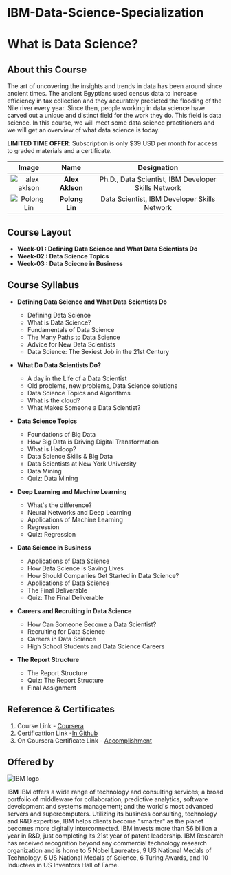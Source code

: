 # IBM-Data-Science-Specialization

# What is Data Science?
## About this Course
The art of uncovering the insights and trends in data has been around since ancient times. The ancient Egyptians used census data to increase efficiency in tax collection and they accurately predicted the flooding of the Nile river every year. Since then, people working in data science have carved out a unique and distinct field for the work they do. This field is data science. In this course, we will meet some data science practitioners and we will get an overview of what data science is today.

**LIMITED TIME OFFER**: Subscription is only $39 USD per month for access to graded materials and a certificate.

| **Image**        | **Name**           | **Designation**  |
| :-------------: |:-------------:|:-----:|
| ![alex aklson](https://github.com/Ashleshk/IBM-Data-Science-Specialization-Coursera/blob/master/resources/Alex-Aklson.jpg)     | **Alex Aklson** | Ph.D., Data Scientist, IBM Developer Skills Network |
| ![Polong Lin](https://github.com/Ashleshk/IBM-Data-Science-Specialization-Coursera/blob/master/resources/polong%20lin.jpg)    | **Polong Lin**     |  Data Scientist, IBM Developer Skills Network |

## Course Layout
* **Week-01 : Defining Data Science and What Data Scientists Do**
* **Week-02 : Data Science Topics**
* **Week-03 : Data Sciecne in Business**

## Course Syllabus
* **Defining Data Science and What Data Scientists Do**
	* Defining Data Science    
	* What is Data Science?
	* Fundamentals of Data Science
	* The Many Paths to Data Science
	* Advice for New Data Scientists
	* Data Science: The Sexiest Job in the 21st Century

* **What Do Data Scientists Do?**
	* A day in the Life of a Data Scientist
	* Old problems, new problems, Data Science solutions
	* Data Science Topics and Algorithms
	* What is the cloud?
	* What Makes Someone a Data Scientist?
* **Data Science Topics**   
	* Foundations of Big Data
	* How Big Data is Driving Digital Transformation
	* What is Hadoop?
	* Data Science Skills & Big Data
	* Data Scientists at New York University
	* Data Mining
	* Quiz: Data Mining
* **Deep Learning and Machine Learning**
	* What's the difference?
	* Neural Networks and Deep Learning
	* Applications of Machine Learning
	* Regression
	* Quiz: Regression
* **Data Science in Business**
	* Applications of Data Science
	* How Data Science is Saving Lives
	* How Should Companies Get Started in Data Science?
	* Applications of Data Science
	* The Final Deliverable
	* Quiz: The Final Deliverable
* **Careers and Recruiting in Data Science**
	* How Can Someone Become a Data Scientist?
	* Recruiting for Data Science
	* Careers in Data Science
	* High School Students and Data Science Careers
* **The Report Structure**
	* The Report Structure
	* Quiz: The Report Structure
	* Final Assignment

## Reference & Certificates
1. Course Link - [Coursera](https://www.coursera.org/learn/what-is-datascience?specialization=ibm-data-science)
2. Certificattion Link -[In Github](https://github.com/Ashleshk/IBM-Data-Science-Specialization-Coursera/blob/master/Certificate-1%20What%20is%20Data%20Science.pdf)
3. On Coursera Certificate Link - [Accomplishment](https://www.coursera.org/account/accomplishments/records/U8HTJ2JD8D6X)

## Offered by
![IBM logo](https://github.com/Ashleshk/IBM-Data-Science-Specialization-Coursera/blob/master/IBM-Logo-Blk---Square.png)

**IBM**
IBM offers a wide range of technology and consulting services; a broad portfolio of middleware for collaboration, predictive analytics, software development and systems management; and the world's most advanced servers and supercomputers. Utilizing its business consulting, technology and R&D expertise, IBM helps clients become "smarter" as the planet becomes more digitally interconnected. IBM invests more than $6 billion a year in R&D, just completing its 21st year of patent leadership. IBM Research has received recognition beyond any commercial technology research organization and is home to 5 Nobel Laureates, 9 US National Medals of Technology, 5 US National Medals of Science, 6 Turing Awards, and 10 Inductees in US Inventors Hall of Fame.